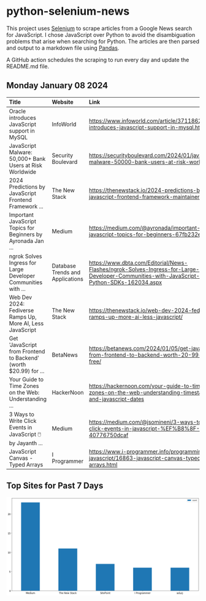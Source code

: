# python-selenium-news

This project uses [Selenium](https://www.seleniumhq.org/) to scrape articles from a Google News search for JavaScript.
I chose JavaScript over Python to avoid the disambiguation problems that arise when searching for Python.
The articles are then parsed and output to a markdown file using [Pandas](https://pandas.pydata.org/).

A GitHub action schedules the scraping to run every day and update the README.md file.

## Monday January 08 2024


| Title                                                            | Website                          | Link                                                                                                                                         |
|:-----------------------------------------------------------------|:---------------------------------|:---------------------------------------------------------------------------------------------------------------------------------------------|
| Oracle introduces JavaScript support in MySQL                    | InfoWorld                        | https://www.infoworld.com/article/3711862/oracle-introduces-javascript-support-in-mysql.html                                                 |
| JavaScript Malware: 50,000+ Bank Users at Risk Worldwide         | Security Boulevard               | https://securityboulevard.com/2024/01/javascript-malware-50000-bank-users-at-risk-worldwide/                                                 |
| 2024 Predictions by JavaScript Frontend Framework ...            | The New Stack                    | https://thenewstack.io/2024-predictions-by-javascript-frontend-framework-maintainers/                                                        |
| Important JavaScript Topics for Beginners  by Ayronada  Jan ...  | Medium                           | https://medium.com/@ayronada/important-javascript-topics-for-beginners-67fb232eb525                                                          |
| ngrok Solves Ingress for Large Developer Communities with ...    | Database Trends and Applications | https://www.dbta.com/Editorial/News-Flashes/ngrok-Solves-Ingress-for-Large-Developer-Communities-with-JavaScript-and-Python-SDKs-162034.aspx |
| Web Dev 2024: Fediverse Ramps Up, More AI, Less JavaScript       | The New Stack                    | https://thenewstack.io/web-dev-2024-fediverse-ramps-up-more-ai-less-javascript/                                                              |
| Get 'JavaScript from Frontend to Backend' (worth $20.99) for ... | BetaNews                         | https://betanews.com/2024/01/05/get-javascript-from-frontend-to-backend-worth-20-99-for-free/                                                |
| Your Guide to Time Zones on the Web: Understanding ...           | HackerNoon                       | https://hackernoon.com/your-guide-to-time-zones-on-the-web-understanding-timestamps-and-javascript-dates                                     |
| 3 Ways to Write Click Events in JavaScript 🖱️  by Jayanth ...    | Medium                           | https://medium.com/@jsomineni/3-ways-to-write-click-events-in-javascript-%EF%B8%8F-40776750dcaf                                              |
| JavaScript Canvas - Typed Arrays                                 | I Programmer                     | https://www.i-programmer.info/programming/113-javascript/16863-javascript-canvas-typed-arrays.html                                           |
## Top Sites for Past 7 Days

![Graph of Top Sites](https://raw.githubusercontent.com/dan-mba/python-selenium-news/main/last-week.png)
